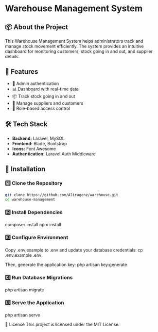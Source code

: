 # Warehouse Management System

## 📦 About the Project
This Warehouse Management System helps administrators track and manage stock movement efficiently. The system provides an intuitive dashboard for monitoring customers, stock going in and out, and supplier details.

## 🚀 Features
- 🔑 Admin authentication
- 📊 Dashboard with real-time data
- 📦 Track stock going in and out
- 🏢 Manage suppliers and customers
- 📜 Role-based access control

## 🛠️ Tech Stack
- **Backend:** Laravel, MySQL
- **Frontend:** Blade, Bootstrap
- **Icons:** Font Awesome
- **Authentication:** Laravel Auth Middleware

## 📂 Installation

### 1️⃣ Clone the Repository
```bash
git clone https://github.com/Aliragenz/warehouse.git
cd warehouse-management
```

### 2️⃣ Install Dependencies
composer install
npm install

### 3️⃣ Configure Environment
Copy .env.example to .env and update your database credentials:
cp .env.example .env

Then, generate the application key:
php artisan key:generate
### 4️⃣ Run Database Migrations
php artisan migrate

### 5️⃣ Serve the Application
php artisan serve

📜 License
This project is licensed under the MIT License.
